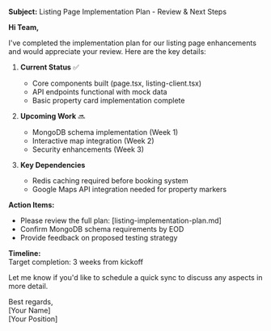 **Subject:** Listing Page Implementation Plan - Review & Next Steps

**Hi Team,**

I've completed the implementation plan for our listing page enhancements and would appreciate your review. Here are the key details:

1. **Current Status** ✅  
   - Core components built (page.tsx, listing-client.tsx)  
   - API endpoints functional with mock data  
   - Basic property card implementation complete  

2. **Upcoming Work** 🔜  
   - MongoDB schema implementation (Week 1)  
   - Interactive map integration (Week 2)  
   - Security enhancements (Week 3)  

3. **Key Dependencies**  
   - Redis caching required before booking system  
   - Google Maps API integration needed for property markers  

**Action Items:**  
- Please review the full plan: [listing-implementation-plan.md]  
- Confirm MongoDB schema requirements by EOD  
- Provide feedback on proposed testing strategy  

**Timeline:**  
Target completion: 3 weeks from kickoff  

Let me know if you'd like to schedule a quick sync to discuss any aspects in more detail.  

Best regards,  
[Your Name]  
[Your Position]

